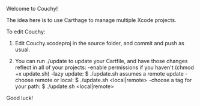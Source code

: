 Welcome to Couchy!

The idea here is to use Carthage to manage multiple Xcode projects.

To edit Couchy: 

1. Edit Couchy.xcodeproj in the source folder, and commit
and push as usual. 

2. You can run ./update to update your Cartfile, 
and have those changes reflect in all of your projects:
	-enable permissions if you haven't (chmod +x update.sh)
	-lazy update: $ ./update.sh assumes a remote update
	-choose remote or local: $ ./update.sh <local|remote>
	-choose a tag for your path: $ ./update.sh <local|remote> <tag> 

Good luck!